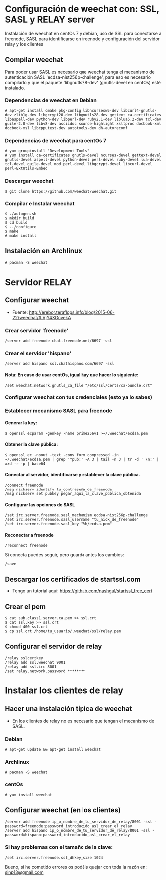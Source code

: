 # Configuración de weechat con: SSL, SASL y RELAY server

Instalación de weechat en centOs 7 y debian, uso de SSL para conectarse a freenode, SASL para identificarse en freenode y configuración del servidor relay y los clientes

## Compilar weechat

Para poder usar SASL es necesario que weechat tenga el mecanismo de autenticación SASL 'ecdsa-nist256p-challenge', para eso es necesario compilarlo y que el paquete 'libgnutls28-dev' (gnutls-devel en centOs) esté instalado.

### Dependencias de weechat en Debian

    # apt-get install cmake pkg-config libncursesw5-dev libcurl4-gnutls-dev zlib1g-dev libgcrypt20-dev libgnutls28-dev gettext ca-certificates libaspell-dev python-dev libperl-dev ruby2.1-dev liblua5.2-dev tcl-dev guile-2.0-dev libv8-dev asciidoc source-highlight xsltproc docbook-xml docbook-xsl libcpputest-dev autotools-dev dh-autoreconf

### Dependencias de weechat para centOs 7
    
    # yum groupinstall "Development Tools"
    # yum install ca-certificates gnutls-devel ncurses-devel gettext-devel gnutls-devel aspell-devel python-devel perl-devel ruby-devel lua-devel tcl-devel guile-devel mod_perl-devel libgcrypt-devel libcurl-devel perl-ExtUtils-Embed 

### Descargar weechat

    $ git clone https://github.com/weechat/weechat.git

### Compilar e Instalar weechat

    $ ./autogen.sh
    $ mkdir build
    $ cd build
    $ ../configure
    $ make
    # make install

## Instalación en Archlinux

    # pacman -S weechat

# Servidor RELAY

## Configurar weechat

- Fuente: http://erebor.teraflops.info/blog/2015-06-22/weechat/#.VjY4XGcvekA

### Crear servidor 'freenode'

~~~
/server add freenode chat.freenode.net/6697 -ssl
~~~

### Crear el servidor 'hispano'

~~~
/server add hispano ssl.chathispano.com/6697 -ssl
~~~

#### Nota: En caso de usar centOs, igual hay que hacer lo siguiente:

~~~
/set weechat.network.gnutls_ca_file "/etc/ssl/certs/ca-bundle.crt"
~~~

### Configurar weechat con tus credenciales (esto ya lo sabes)

### Establecer mecanismo SASL para freenode

#### Generar la key:

    $ openssl ecparam -genkey -name prime256v1 >~/.weechat/ecdsa.pem

#### Obtener la clave pública:

    $ openssl ec -noout -text -conv_form compressed -in ~/.weechat/ecdsa.pem | grep '^pub:' -A 3 | tail -n 3 | tr -d ' \n:' | xxd -r -p | base64

#### Conectar al servidor, identificarse y establecer la clave pública.

~~~
/connect freenode
/msg nickserv identify tu_contraseña_de_freenode
/msg nickserv set pubkey pegar_aquí_la_clave_pública_obtenida
~~~

#### Configurar las opciones de SASL

~~~
/set irc.server.freenode.sasl_mechanism ecdsa-nist256p-challenge
/set irc.server.freenode.sasl_username "tu_nick_de_freenode"
/set irc.server.freenode.sasl_key "%h/ecdsa.pem"
~~~

#### Reconectar a freenode

~~~
/reconnect freenode
~~~

Si conecta puedes seguir, pero guarda antes los cambios:

~~~
/save
~~~

## Descargar los certificados de startssl.com 

- Tengo un tutorial aquí: https://github.com/nashgul/startssl_free_cert

## Crear el pem

    $ cat sub.class1.server.ca.pem >> ssl.crt
    $ cat ssl.key >> ssl.crt
    $ chmod 400 ssl.crt
    $ cp ssl.crt /home/tu_usuario/.weechat/ssl/relay.pem

## Configurar el servidor de relay

~~~
/relay sslcertkey
/relay add ssl.weechat 9001
/relay add ssl.irc 8001
/set relay.network.password ********
~~~

# Instalar los clientes de relay

## Hacer una instalación típica de weechat

- En los clientes de relay no es necesario que tengan el mecanismo de SASL.

### Debian

    # apt-get update && apt-get install weechat

### Archlinux

    # pacman -S weechat

### centOs

    # yum install weechat

## Configurar weechat (en los clientes)

~~~
/server add freenode ip_o_nombre_de_tu_servidor_de_relay/8001 -ssl -password=freenode:password_introducido_asl_crear_el_relay
/server add hispano ip_o_nombre_de_tu_servidor_de_relay/8001 -ssl -password=hispano:password_introducido_asl_crear_el_relay
~~~
### Si hay problemas con el tamaño de la clave:

~~~
/set irc.server.freenode.ssl_dhkey_size 1024
~~~

Bueno, si he cometido errores os podéis quejar con toda la razón en: sinp13@gmail.com 
